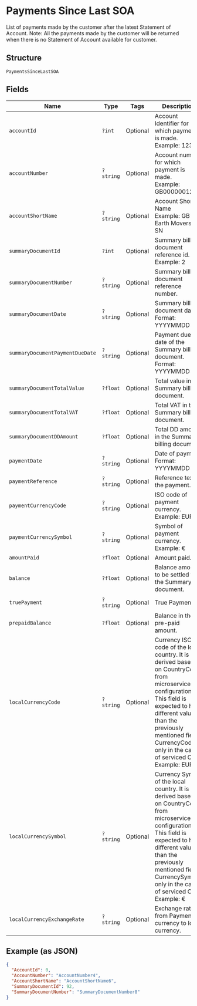 
# Payments Since Last SOA

List of payments made by the customer after the latest Statement of Account.
Note: All the payments made by the customer will be returned when there is no Statement of Account available for customer.

## Structure

`PaymentsSinceLastSOA`

## Fields

| Name | Type | Tags | Description | Getter | Setter |
|  --- | --- | --- | --- | --- | --- |
| `accountId` | `?int` | Optional | Account Identifier for which payment is made.<br>Example: 12345 | getAccountId(): ?int | setAccountId(?int accountId): void |
| `accountNumber` | `?string` | Optional | Account number for which payment is made.<br>Example: GB000000123 | getAccountNumber(): ?string | setAccountNumber(?string accountNumber): void |
| `accountShortName` | `?string` | Optional | Account Short Name<br>Example: GB Earth Movers-SN | getAccountShortName(): ?string | setAccountShortName(?string accountShortName): void |
| `summaryDocumentId` | `?int` | Optional | Summary billing document reference id.<br>Example: 2 | getSummaryDocumentId(): ?int | setSummaryDocumentId(?int summaryDocumentId): void |
| `summaryDocumentNumber` | `?string` | Optional | Summary billing document reference number. | getSummaryDocumentNumber(): ?string | setSummaryDocumentNumber(?string summaryDocumentNumber): void |
| `summaryDocumentDate` | `?string` | Optional | Summary billing document date.<br>Format: YYYYMMDD | getSummaryDocumentDate(): ?string | setSummaryDocumentDate(?string summaryDocumentDate): void |
| `summaryDocumentPaymentDueDate` | `?string` | Optional | Payment due date of the Summary billing document.<br>Format: YYYYMMDD | getSummaryDocumentPaymentDueDate(): ?string | setSummaryDocumentPaymentDueDate(?string summaryDocumentPaymentDueDate): void |
| `summaryDocumentTotalValue` | `?float` | Optional | Total value in the Summary billing document. | getSummaryDocumentTotalValue(): ?float | setSummaryDocumentTotalValue(?float summaryDocumentTotalValue): void |
| `summaryDocumentTotalVAT` | `?float` | Optional | Total VAT in the Summary billing document. | getSummaryDocumentTotalVAT(): ?float | setSummaryDocumentTotalVAT(?float summaryDocumentTotalVAT): void |
| `summaryDocumentDDAmount` | `?float` | Optional | Total DD amount in the Summary billing document. | getSummaryDocumentDDAmount(): ?float | setSummaryDocumentDDAmount(?float summaryDocumentDDAmount): void |
| `paymentDate` | `?string` | Optional | Date of payment.<br>Format: YYYYMMDD | getPaymentDate(): ?string | setPaymentDate(?string paymentDate): void |
| `paymentReference` | `?string` | Optional | Reference text of the payment. | getPaymentReference(): ?string | setPaymentReference(?string paymentReference): void |
| `paymentCurrencyCode` | `?string` | Optional | ISO code of payment currency.<br>Example: EUR | getPaymentCurrencyCode(): ?string | setPaymentCurrencyCode(?string paymentCurrencyCode): void |
| `paymentCurrencySymbol` | `?string` | Optional | Symbol of payment currency.<br>Example: € | getPaymentCurrencySymbol(): ?string | setPaymentCurrencySymbol(?string paymentCurrencySymbol): void |
| `amountPaid` | `?float` | Optional | Amount paid. | getAmountPaid(): ?float | setAmountPaid(?float amountPaid): void |
| `balance` | `?float` | Optional | Balance amount to be settled for the Summary document. | getBalance(): ?float | setBalance(?float balance): void |
| `truePayment` | `?string` | Optional | True Payment. | getTruePayment(): ?string | setTruePayment(?string truePayment): void |
| `prepaidBalance` | `?float` | Optional | Balance in the pre-paid amount. | getPrepaidBalance(): ?float | setPrepaidBalance(?float prepaidBalance): void |
| `localCurrencyCode` | `?string` | Optional | Currency ISO code of the local country. It is derived based on CountryCode from microservice configuration. This field is expected to have different value than the previously mentioned field CurrencyCode, only in the case of serviced OUs.<br>Example: EUR | getLocalCurrencyCode(): ?string | setLocalCurrencyCode(?string localCurrencyCode): void |
| `localCurrencySymbol` | `?string` | Optional | Currency Symbol of the local country. It is derived based on CountryCode from microservice configuration. This field is expected to have different value than the previously mentioned field CurrencySymbol, only in the case of serviced OUs.<br>Example: € | getLocalCurrencySymbol(): ?string | setLocalCurrencySymbol(?string localCurrencySymbol): void |
| `localCurrencyExchangeRate` | `?string` | Optional | Exchange rate from Payment currency to local currency. | getLocalCurrencyExchangeRate(): ?string | setLocalCurrencyExchangeRate(?string localCurrencyExchangeRate): void |

## Example (as JSON)

```json
{
  "AccountId": 0,
  "AccountNumber": "AccountNumber4",
  "AccountShortName": "AccountShortName6",
  "SummaryDocumentId": 92,
  "SummaryDocumentNumber": "SummaryDocumentNumber8"
}
```

